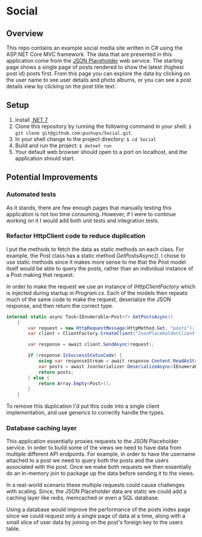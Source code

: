 # Social

## Overview

This repo contains an example social media site written in C# using the ASP.NET Core MVC framework.
The data that are presented in this application come from the [JSON Placeholder](https://jsonplaceholder.typicode.com/) web service.
The starting page shows a single page of posts rendered to show the latest (highest post id) posts first.
From this page you can explore the data by clicking on the user name to see user details and photo albums, or you can see a post details view
by clicking on the post title text.

## Setup

1. Install [.NET 7](https://learn.microsoft.com/en-us/dotnet/core/install/)
1. Clone this repository by running the following command in your shell: ```$ git clone git@github.com:pushups/Social.git```.
1. In your shell change to the project directory: ```$ cd Social```
1. Build and run the project: ```$ dotnet run```
1. Your default web browser should open to a port on localhost, and the application should start.

## Potential Improvements

### Automated tests

As it stands, there are few enough pages that manually testing this application is not too time consuming.
However, if I were to continue working on it I would add both unit tests and integration tests.

### Refactor HttpClient code to reduce duplication

I put the methods to fetch the data as static methods on each class.
For example, the Post class has a static method *GetPostsAsync()*.
I chose to use static methods since it makes more sense to me that the Post model itself
would be able to query the posts, rather than an individual instance of a Post making that request.

In order to make the request we use an instance of *IHttpClientFactory* which is injected
during startup in *Program.cs*. Each of the models then repeats much of the same code to
make the request, deserialize the JSON response, and then return the correct type.

```c#
internal static async Task<IEnumerable<Post>?> GetPostsAsync()
    {
        var request = new HttpRequestMessage(HttpMethod.Get, "posts");
        var client = ClientFactory.CreateClient("JsonPlaceholderClient");

        var response = await client.SendAsync(request);

        if (response.IsSuccessStatusCode) {
            using var responseStream = await response.Content.ReadAsStreamAsync();
            var posts = await JsonSerializer.DeserializeAsync<IEnumerable<Post>>(responseStream);
            return posts;
        } else {
            return Array.Empty<Post>();
        }
    }
```

To remove this duplication I'd put this code into a single client implementation,
and use generics to correctly handle the types.

### Database caching layer

This application essentially proxies requests to the JSON Placeholder service.
In order to build some of the views we need to have data from multiple different API endpoints.
For example, in order to have the username attached to a post we need to query both the posts
and the users associated with the post. Once we make both requests we then essentially do an in-memory join to package up the data
before sending it to the views.

In a real-world scenario these multiple requests could cause challenges with scaling.
Since, the JSON Placeholder data are static we could add a caching layer like redis, memcached or even a SQL database.

Using a database would improve the performance of the posts index page since we could request only a single page of data
at a time, along with a small slice of user data by joining on the post's foreign key to the users table.
